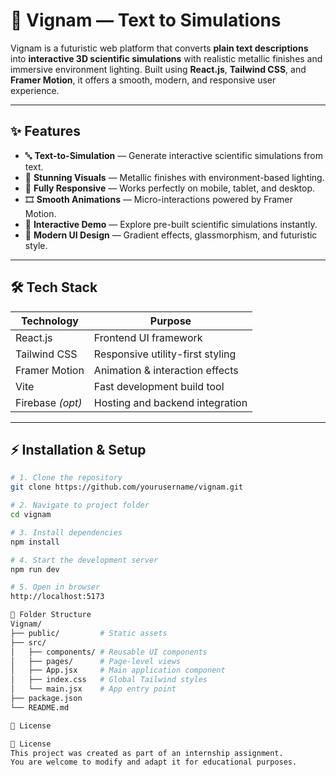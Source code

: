 # 🎯 Vignam — Text to Simulations

Vignam is a futuristic web platform that converts **plain text descriptions** into **interactive 3D scientific simulations** with realistic metallic finishes and immersive environment lighting. Built using **React.js**, **Tailwind CSS**, and **Framer Motion**, it offers a smooth, modern, and responsive user experience.

---

## ✨ Features
- 🔤 **Text-to-Simulation** — Generate interactive scientific simulations from text.
- 🎨 **Stunning Visuals** — Metallic finishes with environment-based lighting.
- 📱 **Fully Responsive** — Works perfectly on mobile, tablet, and desktop.
- 🎞 **Smooth Animations** — Micro-interactions powered by Framer Motion.
- 🎥 **Interactive Demo** — Explore pre-built scientific simulations instantly.
- 💎 **Modern UI Design** — Gradient effects, glassmorphism, and futuristic style.

---


## 🛠 Tech Stack
| Technology       | Purpose                              |
|------------------|--------------------------------------|
| React.js         | Frontend UI framework                |
| Tailwind CSS     | Responsive utility-first styling     |
| Framer Motion    | Animation & interaction effects      |
| Vite             | Fast development build tool          |
| Firebase *(opt)* | Hosting and backend integration      |

---

## ⚡ Installation & Setup
```bash
# 1. Clone the repository
git clone https://github.com/yourusername/vignam.git

# 2. Navigate to project folder
cd vignam

# 3. Install dependencies
npm install

# 4. Start the development server
npm run dev

# 5. Open in browser
http://localhost:5173

📂 Folder Structure
Vignam/
├── public/         # Static assets
├── src/
│   ├── components/ # Reusable UI components
│   ├── pages/      # Page-level views
│   ├── App.jsx     # Main application component
│   ├── index.css   # Global Tailwind styles
│   └── main.jsx    # App entry point
├── package.json
└── README.md

📜 License

📜 License
This project was created as part of an internship assignment.
You are welcome to modify and adapt it for educational purposes.